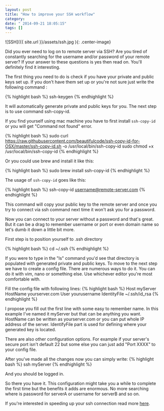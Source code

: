 ```yaml
---
layout: post
title: "How to improve your SSH workflow"
category: 
date: " 2014-09-21 18:05:15"
tags: []
---
```


![SSH]({{ site.url }}/assets/ssh.jpg ){: .center-image}

Did you ever need to log on to remote server via SSH? Are you tired of constantly
searching for the username and/or password of your remote server? If your answer to these questions
is yes then read on. You'll definitely find it interesting.

The first thing you need to do is check if you have your private and public keys set up.
If you don't have them set up or you're not sure just write the following command :

{% highlight bash  %}
    ssh-keygen
{% endhighlight %}

It will automatically generate private and public keys for you. The next step is to use command
ssh-copy-id.

If you find yourself using mac machine you have to first install <code>ssh-copy-id</code> or
you will get "Command not found" error.

{% highlight bash  %}
sudo curl https://raw.githubusercontent.com/beautifulcode/ssh-copy-id-for-OSX/master/ssh-copy-id.sh -o /usr/local/bin/ssh-copy-id
sudo chmod +x /usr/local/bin/ssh-copy-id
{% endhighlight %}

Or you could use brew and install it like this:

{% highlight bash  %}
    sudo brew install ssh-copy-id
{% endhighlight %}

The usage of <code>ssh-copy-id</code> goes like this:

{% highlight bash  %}
    ssh-copy-id username@remote-server.com
{% endhighlight %}

This command will copy your public key to the remote server and once you try to connect via
ssh command next time it won't ask you for a password.

Now you can connect to your server without a password and that's great. But it can be a drag to remember
username or port or even domain name so let's dumb it down a little bit more.

First step is to position yourself to .ssh directory

{% highlight bash  %}
cd ~/.ssh
{% endhighlight %}

If you were to type in the "ls" command you'd see that directory is populated with generated private and
public keys. To move to the next step we have to create a config file. There are numerous ways
to do it. You can do it with vim, nano or something else. Use whichever editor you're
most comfortable with.

Fill the config file with following lines:
{% highlight bash  %}
Host myServer
HostName yourserver.com
User yourusername
IdentityFile ~/.ssh/id_rsa
{% endhighlight %}

I propose you fill out the first line with some easy to remember name. In this example I've named it
myServer but that can be anything you want. HostName can be written as yourserver.com or you can
put whole IP address of the server.
IdentifyFile part is used for defining where your generated key is located.

There are also other configuration options. For example if your server's secure port isn't default 22 but some else
 you can just add "Port XXXX" to your config file.

After you've made all the changes now you can simply write:
{% highlight bash  %}
ssh myServer
{% endhighlight %}

And you should be logged in.

So there you have it. This configuration might take you a while to complete the first time but the
benefits it adds are enormous. No more searching where is password for serverA or
username for serverB and so on.

If you're interested in speeding up your ssh connection read more <a href="http://puppetlabs.com/blog/speed-up-ssh-by-reusing-connections" title="puppetlabs">here</a>.

